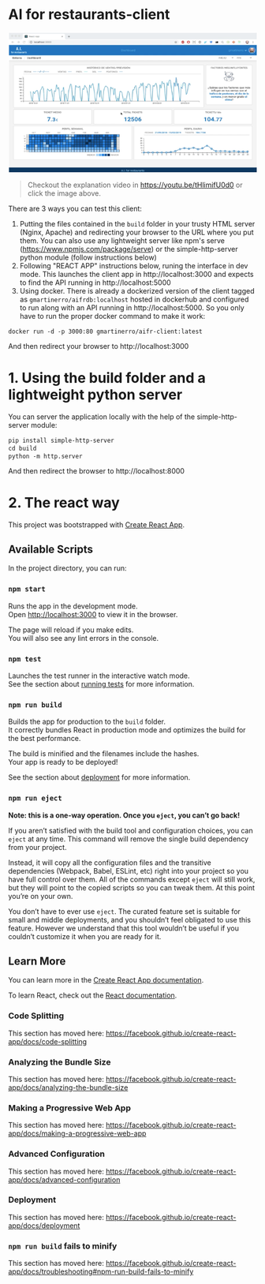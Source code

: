 # AI for restaurants-client

[![Watch the video](../docs/Client_snapshot.png)](https://youtu.be/tHlimifU0d0)


> Checkout the explanation video in https://youtu.be/tHlimifU0d0 or click the image above.

There are 3 ways you can test this client:

1. Putting the files contained in the `build` folder in your trusty HTML server (Nginx, Apache) and redirecting your browser to the URL where you put them. You can also use any lightweight server like npm's serve (https://www.npmjs.com/package/serve) or the simple-http-server python module (follow instructions below)
2. Following "REACT APP" instructions below, runing the interface in dev mode. This launches the client app in http://localhost:3000 and expects to find the API running in http://localhost:5000
3. Using docker. There is already a dockerized version of the client tagged as `gmartinerro/aifrdb:localhost` hosted in dockerhub and configured to run along with an API running in http://localhost:5000. So you only have to run the proper docker command to make it work:
```
docker run -d -p 3000:80 gmartinerro/aifr-client:latest
```
And then redirect your browser to http://localhost:3000

# 1. Using the build folder and a lightweight python server
You can server the application locally with the help of the simple-http-server module:
````
pip install simple-http-server
cd build
python -m http.server 
````
And then redirect the browser to  http://localhost:8000


# 2. The react way

This project was bootstrapped with [Create React App](https://github.com/facebook/create-react-app).

## Available Scripts

In the project directory, you can run:

### `npm start`

Runs the app in the development mode.<br>
Open [http://localhost:3000](http://localhost:3000) to view it in the browser.

The page will reload if you make edits.<br>
You will also see any lint errors in the console.

### `npm test`

Launches the test runner in the interactive watch mode.<br>
See the section about [running tests](https://facebook.github.io/create-react-app/docs/running-tests) for more information.

### `npm run build`

Builds the app for production to the `build` folder.<br>
It correctly bundles React in production mode and optimizes the build for the best performance.

The build is minified and the filenames include the hashes.<br>
Your app is ready to be deployed!

See the section about [deployment](https://facebook.github.io/create-react-app/docs/deployment) for more information.

### `npm run eject`

**Note: this is a one-way operation. Once you `eject`, you can’t go back!**

If you aren’t satisfied with the build tool and configuration choices, you can `eject` at any time. This command will remove the single build dependency from your project.

Instead, it will copy all the configuration files and the transitive dependencies (Webpack, Babel, ESLint, etc) right into your project so you have full control over them. All of the commands except `eject` will still work, but they will point to the copied scripts so you can tweak them. At this point you’re on your own.

You don’t have to ever use `eject`. The curated feature set is suitable for small and middle deployments, and you shouldn’t feel obligated to use this feature. However we understand that this tool wouldn’t be useful if you couldn’t customize it when you are ready for it.

## Learn More

You can learn more in the [Create React App documentation](https://facebook.github.io/create-react-app/docs/getting-started).

To learn React, check out the [React documentation](https://reactjs.org/).

### Code Splitting

This section has moved here: https://facebook.github.io/create-react-app/docs/code-splitting

### Analyzing the Bundle Size

This section has moved here: https://facebook.github.io/create-react-app/docs/analyzing-the-bundle-size

### Making a Progressive Web App

This section has moved here: https://facebook.github.io/create-react-app/docs/making-a-progressive-web-app

### Advanced Configuration

This section has moved here: https://facebook.github.io/create-react-app/docs/advanced-configuration

### Deployment

This section has moved here: https://facebook.github.io/create-react-app/docs/deployment

### `npm run build` fails to minify

This section has moved here: https://facebook.github.io/create-react-app/docs/troubleshooting#npm-run-build-fails-to-minify
